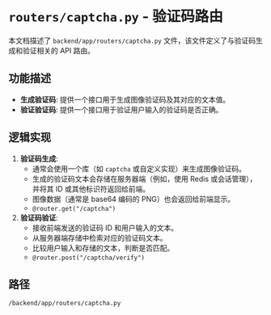 # `routers/captcha.py` - 验证码路由

本文档描述了 `backend/app/routers/captcha.py` 文件，该文件定义了与验证码生成和验证相关的 API 路由。

## 功能描述
*   **生成验证码**: 提供一个接口用于生成图像验证码及其对应的文本值。
*   **验证验证码**: 提供一个接口用于验证用户输入的验证码是否正确。

## 逻辑实现
1.  **验证码生成**:
    *   通常会使用一个库（如 `captcha` 或自定义实现）来生成图像验证码。
    *   生成的验证码文本会存储在服务器端（例如，使用 Redis 或会话管理），并将其 ID 或其他标识符返回给前端。
    *   图像数据（通常是 base64 编码的 PNG）也会返回给前端显示。
    *   `@router.get("/captcha")`
2.  **验证码验证**:
    *   接收前端发送的验证码 ID 和用户输入的文本。
    *   从服务器端存储中检索对应的验证码文本。
    *   比较用户输入和存储的文本，判断是否匹配。
    *   `@router.post("/captcha/verify")`

## 路径
`/backend/app/routers/captcha.py`